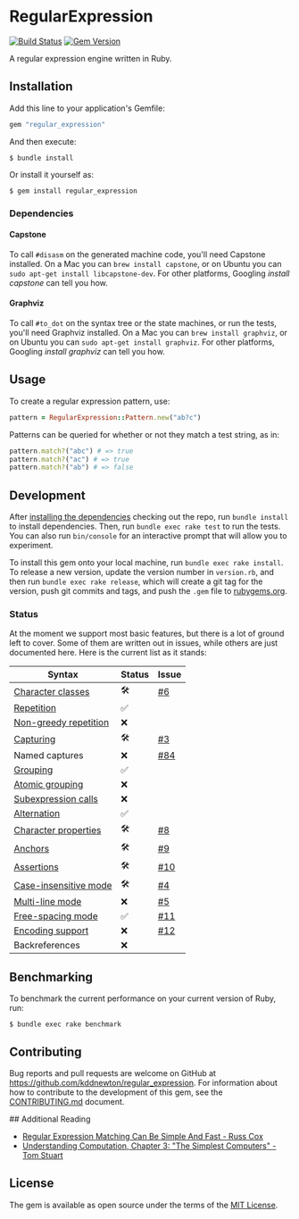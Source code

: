 # RegularExpression

[![Build Status](https://github.com/kddnewton/regular_expression/workflows/Main/badge.svg)](https://github.com/kddnewton/regular_expression/actions)
[![Gem Version](https://img.shields.io/gem/v/regular_expression.svg)](https://rubygems.org/gems/regular_expression)

A regular expression engine written in Ruby.

## Installation

Add this line to your application's Gemfile:

```ruby
gem "regular_expression"
```

And then execute:

    $ bundle install

Or install it yourself as:

    $ gem install regular_expression

### Dependencies

#### Capstone

To call `#disasm` on the generated machine code, you'll need Capstone installed. On a Mac you can `brew install capstone`, or on Ubuntu you can `sudo apt-get install libcapstone-dev`. For other platforms, Googling _install capstone_ can tell you how.

#### Graphviz

To call `#to_dot` on the syntax tree or the state machines, or run the tests, you'll need Graphviz installed. On a Mac you can `brew install graphviz`, or on Ubuntu you can `sudo apt-get install graphviz`. For other platforms, Googling _install graphviz_ can tell you how.

## Usage

To create a regular expression pattern, use:

```ruby
pattern = RegularExpression::Pattern.new("ab?c")
```

Patterns can be queried for whether or not they match a test string, as in:

```ruby
pattern.match?("abc") # => true
pattern.match?("ac") # => true
pattern.match?("ab") # => false
```

## Development

After [installing the dependencies](#dependencies) checking out the repo, run `bundle install` to install dependencies. Then, run `bundle exec rake test` to run the tests. You can also run `bin/console` for an interactive prompt that will allow you to experiment.

To install this gem onto your local machine, run `bundle exec rake install`. To release a new version, update the version number in `version.rb`, and then run `bundle exec rake release`, which will create a git tag for the version, push git commits and tags, and push the `.gem` file to [rubygems.org](https://rubygems.org).

### Status

At the moment we support most basic features, but there is a lot of ground left to cover. Some of them are written out in issues, while others are just documented here. Here is the current list as it stands:

| Syntax                                                                                                             | Status | Issue                                                            |
| ------------------------------------------------------------------------------------------------------------------ | ------ | ---------------------------------------------------------------- |
| [Character classes](https://ruby-doc.org/core-3.0.0/Regexp.html#class-Regexp-label-Character+Classes)              | 🛠      | [#6](https://github.com/kddnewton/regular_expression/issues/6)   |
| [Repetition](https://ruby-doc.org/core-3.0.0/Regexp.html#class-Regexp-label-Repetition)                            | ✅     |                                                                  |
| [Non-greedy repetition](https://ruby-doc.org/core-3.0.0/Regexp.html#class-Regexp-label-Repetition)                 | ❌     |                                                                  |
| [Capturing](https://ruby-doc.org/core-3.0.0/Regexp.html#class-Regexp-label-Capturing)                              | 🛠      | [#3](https://github.com/kddnewton/regular_expression/issues/3)   |
| Named captures                                                                                                     | ❌     | [#84](https://github.com/kddnewton/regular_expression/issues/84) |
| [Grouping](https://ruby-doc.org/core-3.0.0/Regexp.html#class-Regexp-label-Grouping)                                | ✅     |                                                                  |
| [Atomic grouping](https://ruby-doc.org/core-3.0.0/Regexp.html#class-Regexp-label-Atomic+Grouping)                  | ❌     |                                                                  |
| [Subexpression calls](https://ruby-doc.org/core-3.0.0/Regexp.html#class-Regexp-label-Subexpression+Calls)          | ❌     |                                                                  |
| [Alternation](https://ruby-doc.org/core-3.0.0/Regexp.html#class-Regexp-label-Alternation)                          | ✅     |                                                                  |
| [Character properties](https://ruby-doc.org/core-3.0.0/Regexp.html#class-Regexp-label-Character+Properties)        | 🛠      | [#8](https://github.com/kddnewton/regular_expression/issues/8)   |
| [Anchors](https://ruby-doc.org/core-3.0.0/Regexp.html#class-Regexp-label-Anchors)                                  | 🛠      | [#9](https://github.com/kddnewton/regular_expression/issues/9)   |
| [Assertions](https://ruby-doc.org/core-3.0.0/Regexp.html#class-Regexp-label-Anchors)                               | 🛠      | [#10](https://github.com/kddnewton/regular_expression/issues/10) |
| [Case-insensitive mode](https://ruby-doc.org/core-3.0.0/Regexp.html#class-Regexp-label-Options)                    | 🛠      | [#4](https://github.com/kddnewton/regular_expression/issues/4)   |
| [Multi-line mode](https://ruby-doc.org/core-3.0.0/Regexp.html#class-Regexp-label-Options)                          | ❌     | [#5](https://github.com/kddnewton/regular_expression/issues/5)   |
| [Free-spacing mode](https://ruby-doc.org/core-3.0.0/Regexp.html#class-Regexp-label-Free-Spacing+Mode+and+Comments) | ✅     | [#11](https://github.com/kddnewton/regular_expression/issues/11) |
| [Encoding support](https://ruby-doc.org/core-3.0.0/Regexp.html#class-Regexp-label-Encoding)                        | ❌     | [#12](https://github.com/kddnewton/regular_expression/issues/12) |
| Backreferences                                                                                                     | ❌     |                                                                  |

## Benchmarking

To benchmark the current performance on your current version of Ruby, run:

    $ bundle exec rake benchmark

## Contributing

Bug reports and pull requests are welcome on GitHub at https://github.com/kddnewton/regular_expression. For information about how to contribute to the development of this gem, see the [CONTRIBUTING.md](CONTRIBUTING.md) document.

## Additional Reading

* [Regular Expression Matching Can Be Simple And Fast - Russ Cox](https://swtch.com/~rsc/regexp/regexp1.html)
* [Understanding Computation, Chapter 3: "The Simplest Computers" - Tom Stuart](https://computationbook.com/)

## License

The gem is available as open source under the terms of the [MIT License](https://opensource.org/licenses/MIT).
